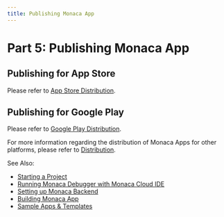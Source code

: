 ```yaml
---
title: Publishing Monaca App
---
```



# Part 5: Publishing Monaca App

## Publishing for App Store

Please refer to [App Store Distribution](/en/monaca_ide/manual/deploy/appstore/).

## Publishing for Google Play

Please refer to [Google Play Distribution](/en/monaca_ide/manual/deploy/google_play/).

For more information regarding the distribution of Monaca Apps for other platforms, please refer to [Distribution](/en/monaca_ide/manual/deploy/).

See Also:

- [Starting a Project](starting_project/)
- [Running Monaca Debugger with Monaca Cloud IDE](testing_debugging/)
- [Setting up Monaca Backend](adding_backend/)
- [Building Monaca App](building_app/)
- [Sample Apps & Templates](/en/sampleapp/samples)